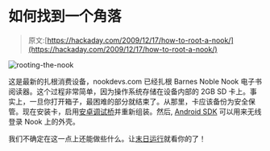 # 如何找到一个角落

> 原文:[https://hackaday.com/2009/12/17/how-to-root-a-nook/](https://hackaday.com/2009/12/17/how-to-root-a-nook/)

![](../Images/c27bd2fe56cf26b7d0d25d5cafbfd4b9.png "rooting-the-nook")

这是最新的扎根消费设备，nookdevs.com 已经扎根 Barnes Noble Nook 电子书阅读器。这个过程非常简单，因为操作系统存储在设备内部的 2GB SD 卡上。事实上，一旦你打开箱子，最困难的部分就结束了。从那里，卡应该备份为安全保管。现在安装卡，启用[安卓调试桥](http://developer.android.com/guide/developing/tools/adb.html)并重新组装。然后, [Android SDK](http://developer.android.com/sdk/index.html) 可以用来无线登录 Nook 上的外壳。

我们不确定在这一点上还能做些什么。让[末日运行](http://hackaday.com/2008/05/21/hacking-the-olpc-now-and-the-future/)就看你的了！
